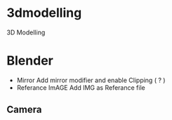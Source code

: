 # 3dmodelling
3D Modelling
# Blender

- Mirror 
Add mirror modifier and enable Clipping ( ? )
- Referance ImAGE
Add IMG as Referance file 

## Camera
